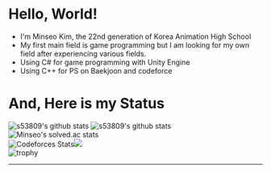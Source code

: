 # Hello, World!

* I'm Minseo Kim, the 22nd generation of Korea Animation High School
* My first main field is game programming but I am looking for my own field after experiencing various fields.   
* Using C# for game programming with Unity Engine
* Using C++ for PS on Baekjoon and codeforce   

# And, Here is my Status
![s53809's github stats](https://github-readme-stats.vercel.app/api?username=s53809&show_icons=true)
![s53809's github stats](https://github-readme-stats.vercel.app/api/top-langs/?username=s53809&show_icons=true&hide_border=true&title_color=004386&icon_color=004386&layout=compact)   
![Minseo's solved.ac stats](https://github-readme-solvedac.hyp3rflow.vercel.app/api/?handle=s53809)   
![Codeforces Stats](https://codeforces-readme-stats.vercel.app/api/card?username=s53809)<a href="https://opgc.me/#/users/s53809" target="_blank"><img src="https://api.opgc.me/githubs/users/s53809/tag/?theme=basic" /></a>   
![trophy](https://github-profile-trophy.vercel.app/?username=s53809)   
- - -
